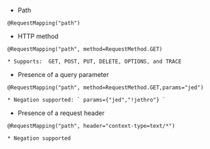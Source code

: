   * Path
```
@RequestMapping("path")
```
  * HTTP method
```
@RequestMapping("path", method=RequestMethod.GET)
```
    * Supports:  GET, POST, PUT, DELETE, OPTIONS, and TRACE
  * Presence of a query parameter
```
@RequestMapping("path", method=RequestMethod.GET,params="jed")
```
    * Negation supported: ` params={"jed","!jethro"} `
  * Presence of a request header
```
@RequestMapping("path", header="context-type=text/*")
```
    * Negation supported